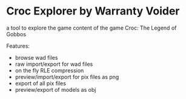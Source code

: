 # Croc Explorer by Warranty Voider

a tool to explore the game content of the game Croc: The Legend of Gobbos

Features:

- browse wad files
- raw import/export for wad files
- on the fly RLE compression
- preview/import/export for pix files as png
- export of all pix files
- preview/export of models as obj
